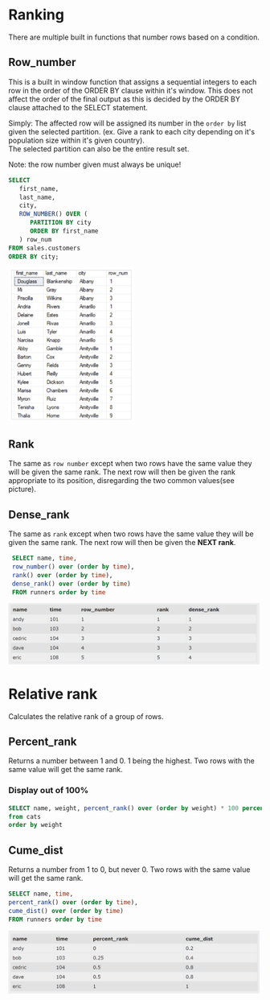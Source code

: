 # Ranking

There are multiple built in functions that number rows based on a condition.

## Row_number

This is a built in window function that assigns a sequential integers to each row in the order of the ORDER BY clause within it's window. This does not affect the order of the final output as this is decided by the ORDER BY clause attached to the SELECT statement.

Simply: The affected row will be assigned its number in the `order by` list given the selected partition. (ex. Give a rank to each city depending on it's population size within it's given country).\
The selected partition can also be the entire result set.

Note: the row number given must always be unique!

```sql
SELECT 
   first_name, 
   last_name, 
   city,
   ROW_NUMBER() OVER (
      PARTITION BY city
      ORDER BY first_name
   ) row_num
FROM sales.customers
ORDER BY city;
```

<img src="rowNumber.PNG" alt="drawing" width="250"/>

## Rank
The same as `row number` except when two rows have the same value they will be given the same rank. The next row will then be given the rank appropriate to its position, disregarding the two common values(see picture).

## Dense_rank
The same as `rank` except when two rows have the same value they will be given the same rank. The next row will then be given the **NEXT rank**.

```sql
 SELECT name, time,
 row_number() over (order by time),
 rank() over (order by time),
 dense_rank() over (order by time)
 FROM runners order by time
```

<img src="ranks.PNG" alt="drawing" width="500"/>

# Relative rank

Calculates the relative rank of a group of rows.

## Percent_rank

Returns a number between 1 and 0. 1 being the highest. Two rows with the same value will get the same rank.

### Display out of 100%

```sql
SELECT name, weight, percent_rank() over (order by weight) * 100 percent
from cats 
order by weight
```

## Cume_dist

Returns a number from 1 to 0, but never 0. Two rows with the same value will get the same rank.

```sql
SELECT name, time,
percent_rank() over (order by time),
cume_dist() over (order by time)
FROM runners order by time
```

<img src="relativeRank.PNG" alt="drawing" width="500"/>